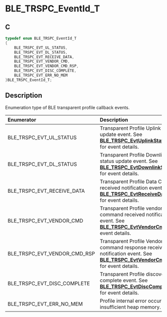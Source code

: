 # BLE_TRSPC_EventId_T

## C

```c
typedef enum BLE_TRSPC_EventId_T
{
    BLE_TRSPC_EVT_UL_STATUS,
    BLE_TRSPC_EVT_DL_STATUS,
    BLE_TRSPC_EVT_RECEIVE_DATA,
    BLE_TRSPC_EVT_VENDOR_CMD,
    BLE_TRSPC_EVT_VENDOR_CMD_RSP,
    BLE_TRSPC_EVT_DISC_COMPLETE,
    BLE_TRSPC_EVT_ERR_NO_MEM
}BLE_TRSPC_EventId_T;
```

## Description

Enumeration type of BLE transparent profile callback events.


|Enumerator|Description|
|:---|:---|
|BLE_TRSPC_EVT_UL_STATUS|Transparent Profile Uplink status update event. See **[BLE_TRSPC_EvtUplinkStatus_T](GUID-70A271BB-A73E-4A15-9A25-88337CBA35FD.md)** for event details.|
|BLE_TRSPC_EVT_DL_STATUS|Transparent Profile Downlink status update event. See **[BLE_TRSPC_EvtDownlinkStatus_T](GUID-69A8EA5B-6918-4669-B516-A89473982E16.md)** for event details.|
|BLE_TRSPC_EVT_RECEIVE_DATA|Transparent Profile Data Channel received notification event. See **[BLE_TRSPC_EvtReceiveData_T](GUID-46B318DF-2896-4717-AF9F-0650AA0B8931.md)** for event details.|
|BLE_TRSPC_EVT_VENDOR_CMD|Transparent Profile vendor command received notification event. See **[BLE_TRSPC_EvtVendorCmd_T](GUID-7E1233DC-2DB2-4215-A166-6741E3B5A29A.md)** for event details.|
|BLE_TRSPC_EVT_VENDOR_CMD_RSP|Transparent Profile Vendor command response received notification event. See **[BLE_TRSPC_EvtVendorCmdRsp_T](GUID-69A557FA-6773-44B9-A226-1EDDD8C08D97.md)** for event details.|
|BLE_TRSPC_EVT_DISC_COMPLETE|Transparent Profile discovery complete event. See **[BLE_TRSPC_EvtDiscComplete_T](GUID-11CC101E-6888-47F7-A7D6-A43FF7315A36.md)** for event details.|
|BLE_TRSPC_EVT_ERR_NO_MEM|Profile internal error occurs due to insufficient heap memory.|
